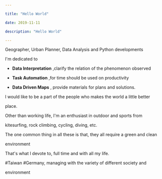```yaml
---

title: "Hello World"

date: 2019-11-11

description: "Hello World"

---
```


Geographer, Urban Planner, Data Analysis and Python developments  

I'm dedicated to  

  * **Data Interpretation** ,clarify the relation of the phenomenon observed

  * **Task Automation**  ,for time should be used on productivity

  * **Data Driven Maps** , provide materials for plans and solutions.

I would like to be a part of the people who makes the world a little better

place.

Other than working life, I'm an enthusiast in outdoor and sports from

kitesurfing, rock climbing, cycling, diving, etc.  

The one common thing in all these is that, they all require a green and clean

environment  

That's what I devote to, full time and with all my life.  

#Taiwan #Germany, managing with the variety of different society and

environment

